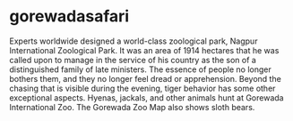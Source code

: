 # gorewadasafari
Experts worldwide designed a world-class zoological park, Nagpur International Zoological Park. It was an area of 1914 hectares that he was called upon to manage in the service of his country as the son of a distinguished family of late ministers.
The essence of people no longer bothers them, and they no longer feel dread or apprehension. Beyond the chasing that is visible during the evening, tiger behavior has some other exceptional aspects. Hyenas, jackals, and other animals hunt at Gorewada International Zoo. The Gorewada Zoo Map also shows sloth bears.
